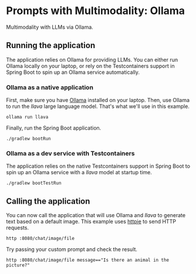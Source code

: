 # Prompts with Multimodality: Ollama

Multimodality with LLMs via Ollama.

## Running the application

The application relies on Ollama for providing LLMs. You can either run Ollama locally on your laptop, or rely on the Testcontainers support in Spring Boot to spin up an Ollama service automatically.

### Ollama as a native application

First, make sure you have [Ollama](https://ollama.ai) installed on your laptop.
Then, use Ollama to run the _llava_ large language model. That's what we'll use in this example.

```shell
ollama run llava
```

Finally, run the Spring Boot application.

```shell
./gradlew bootRun
```

### Ollama as a dev service with Testcontainers

The application relies on the native Testcontainers support in Spring Boot to spin up an Ollama service with a _llava_ model at startup time.

```shell
./gradlew bootTestRun
```

## Calling the application

You can now call the application that will use Ollama and _llava_ to generate text based on a default image.
This example uses [httpie](https://httpie.io) to send HTTP requests.

```shell
http :8080/chat/image/file
```

Try passing your custom prompt and check the result.

```shell
http :8080/chat/image/file message=="Is there an animal in the picture?"
```
